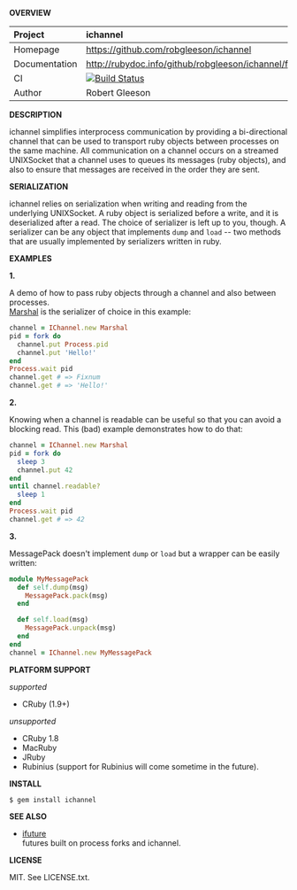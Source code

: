 __OVERVIEW__


| Project         | ichannel   
|:----------------|:--------------------------------------------------
| Homepage        | https://github.com/robgleeson/ichannel
| Documentation   | http://rubydoc.info/github/robgleeson/ichannel/frames  
| CI              | [![Build Status](https://travis-ci.org/robgleeson/ichannel.png)](https://travis-ci.org/robgleeson/ichannel)
| Author          | Robert Gleeson             


__DESCRIPTION__

ichannel simplifies interprocess communication by providing a bi-directional
channel that can be used to transport ruby objects between processes on the same 
machine. All communication on a channel occurs on a streamed UNIXSocket that a 
channel uses to queues its messages (ruby objects), and also to ensure that 
messages are received in the order they are sent.

__SERIALIZATION__

ichannel relies on serialization when writing and reading from the underlying 
UNIXSocket. A ruby object is serialized before a write, and it is deserialized 
after a read. The choice of serializer is left up to you, though. A serializer 
can be any object that implements `dump` and `load` -- two methods that are 
usually implemented by serializers written in ruby.

__EXAMPLES__

__1.__

A demo of how to pass ruby objects through a channel and also between processes.  
[Marshal](http://rubydoc.info/stdlib/core/Marshal) is the serializer of choice 
in this example: 

```ruby
channel = IChannel.new Marshal
pid = fork do 
  channel.put Process.pid
  channel.put 'Hello!'
end
Process.wait pid
channel.get # => Fixnum
channel.get # => 'Hello!'
```

__2.__

Knowing when a channel is readable can be useful so that you can avoid a
blocking read. This (bad) example demonstrates how to do that:

```ruby
channel = IChannel.new Marshal
pid = fork do
  sleep 3
  channel.put 42
end
until channel.readable?
  sleep 1
end
Process.wait pid
channel.get # => 42
```

__3.__

MessagePack doesn't implement `dump` or `load` but a wrapper can be easily
written:

```ruby
module MyMessagePack
  def self.dump(msg)
    MessagePack.pack(msg)
  end

  def self.load(msg)
    MessagePack.unpack(msg)
  end
end
channel = IChannel.new MyMessagePack
```

__PLATFORM SUPPORT__

_supported_

  * CRuby (1.9+)

_unsupported_
  
  * CRuby 1.8
  * MacRuby
  * JRuby
  * Rubinius (support for Rubinius will come sometime in the future).

__INSTALL__

    $ gem install ichannel

__SEE ALSO__
  
  - [ifuture](https://github.com/Havenwood/ifuture)  
    futures built on process forks and ichannel.

__LICENSE__

MIT. See LICENSE.txt.
